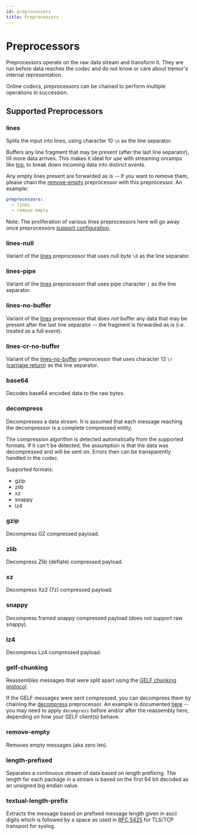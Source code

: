 ```yaml
---
id: preprocessors
title: Preprocessors
---
```


# Preprocessors

Preprocessors operate on the raw data stream and transform it. They are run before data reaches the codec and do not know or care about tremor's internal representation.

Online codecs, preprocessors can be chained to perform multiple operations in succession.

## Supported Preprocessors

### lines

Splits the input into lines, using character 10 `\n` as the line separator.

Buffers any line fragment that may be present (after the last line separator), till more data arrives. This makes it ideal for use with streaming onramps like [tcp](onramps.md#tcp), to break down incoming data into distinct events.

Any empty lines present are forwarded as is -- if you want to remove them, please chain the [remove-empty](#remove-empty) preprocessor with this preprocessor. An example:

```yaml
preprocessors:
  - lines
  - remove-empty
```

Note: The proliferation of various lines preprocessors here will go away once preprocessors [support configuration](https://github.com/tremor-rs/tremor-rfcs/pull/31).

### lines-null

Variant of the [lines](#lines) preprocessor that uses null byte `\0` as the line separator.

### lines-pipe

Variant of the [lines](#lines) preprocessor that uses pipe character `|` as the line separator.

### lines-no-buffer

Variant of the [lines](#lines) preprocessor that does *not* buffer any data that may be present after the last line separator -- the fragment is forwarded as is (i.e. treated as a full event).

### lines-cr-no-buffer

Variant of the [lines-no-buffer](#lines-no-buffer) preprocessor that uses character 13 `\r` ([carriage return](https://en.wikipedia.org/wiki/Carriage_return#Computers)) as the line separator.

### base64

Decodes base64 encoded data to the raw bytes.

### decompress

Decompresses a data stream. It is assumed that each message reaching the decompressor is a complete compressed entity.

The compression algorithm is detected automatically from the supported formats. If it can't be detected, the assumption is that the data was decompressed and will be sent on. Errors then can be transparently handled in the codec.

Supported formats:

- gzip
- zlib
- xz
- snappy
- lz4

### gzip

Decompress GZ compressed payload.

### zlib

Decompress Zlib (deflate) compressed payload.

### xz

Decompress Xz2 (7z) compressed payload.

### snappy

Decompress framed snappy compressed payload (does not support raw snappy).

### lz4

Decompress Lz4 compressed payload.

### gelf-chunking

Reassembles messages that were split apart using the [GELF chunking protocol](https://docs.graylog.org/en/3.0/pages/gelf.html#chunking).

If the GELF messages were sent compressed, you can decompress them by chaining the [decompress](#decompress) preprocessor. An example is documented [here](onramps.md#udp-onramp-example-for-gelf) -- you may need to apply `decompress` before and/or after the reassembly here, depending on how your GELF client(s) behave.

### remove-empty

Removes empty messages (aka zero len).

### length-prefixed

Separates a continuous stream of data based on length prefixing. The length for each package in a stream is based on the first 64 bit decoded as an unsigned big endian value.

### textual-length-prefix

Extracts the message based on prefixed message length given in ascii digits which is followed by a space as used in [RFC 5425](https://tools.ietf.org/html/rfc5425#section-4.3) for TLS/TCP transport for syslog.
